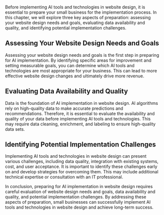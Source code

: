 
Before implementing AI tools and technologies in website design, it is essential to prepare your small business for the implementation process. In this chapter, we will explore three key aspects of preparation: assessing your website design needs and goals, evaluating data availability and quality, and identifying potential implementation challenges.

Assessing Your Website Design Needs and Goals
---------------------------------------------

Assessing your website design needs and goals is the first step in preparing for AI implementation. By identifying specific areas for improvement and setting measurable goals, you can determine which AI tools and technologies are most appropriate for your business. This can lead to more effective website design changes and ultimately drive more revenue.

Evaluating Data Availability and Quality
----------------------------------------

Data is the foundation of AI implementation in website design. AI algorithms rely on high-quality data to make accurate predictions and recommendations. Therefore, it is essential to evaluate the availability and quality of your data before implementing AI tools and technologies. This may require data cleaning, enrichment, and labeling to ensure high-quality data sets.

Identifying Potential Implementation Challenges
-----------------------------------------------

Implementing AI tools and technologies in website design can present various challenges, including data quality, integration with existing systems, cost, and user acceptance. It is important to identify these challenges early on and develop strategies for overcoming them. This may include additional technical expertise or consultation with an IT professional.

In conclusion, preparing for AI implementation in website design requires careful evaluation of website design needs and goals, data availability and quality, and potential implementation challenges. By addressing these aspects of preparation, small businesses can successfully implement AI tools and technologies in website design and achieve long-term success.

